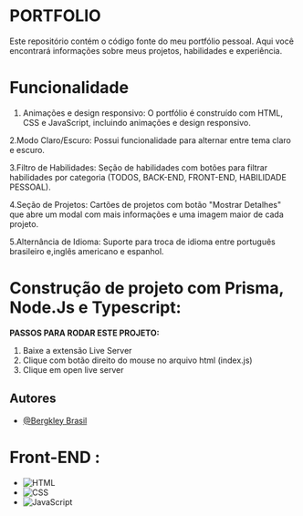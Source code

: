 
# PORTFOLIO
Este repositório contém o código fonte do meu portfólio pessoal. Aqui você encontrará informações sobre meus projetos, habilidades e experiência.


# Funcionalidade

1. Animações e design responsivo: O portfólio é construído com HTML, CSS e JavaScript, incluindo animações e design responsivo.

2.Modo Claro/Escuro: Possui funcionalidade para alternar entre tema claro e escuro.

3.Filtro de Habilidades: Seção de habilidades com botões para filtrar habilidades por categoria (TODOS, BACK-END, FRONT-END, HABILIDADE PESSOAL).

4.Seção de Projetos: Cartões de projetos com botão "Mostrar Detalhes" que abre um modal com mais informações e uma imagem maior de cada projeto.

5.Alternância de Idioma: Suporte para troca de idioma entre português brasileiro e,inglês americano e espanhol.


# Construção de projeto com Prisma, Node.Js e Typescript:

 **PASSOS PARA RODAR ESTE PROJETO:**

1. Baixe a extensão  Live Server
2. Clique com botão direito do mouse no arquivo html (index.js) 
3. Clique em open live server

## Autores

- [@Bergkley Brasil](https://github.com/Bergkley/Bergkley)



# Front-END :

- ![HTML](https://img.shields.io/badge/HTML5-E34F26?style=for-the-badge&logo=html5&logoColor=white)
- ![CSS](https://img.shields.io/badge/CSS3-1572B6?style=for-the-badge&logo=css3&logoColor=white)
- ![JavaScript](https://img.shields.io/badge/JavaScript-F7DF1E?style=for-the-badge&logo=javascript&logoColor=black)